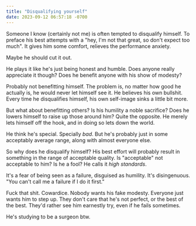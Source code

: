 ```yaml
---
title: "Disqualifying yourself"
date: 2023-09-12 06:57:18 -0700
---
```


Someone I know (certainly not me) is often tempted to disqualify himself. To preface his best attempts with a "hey, I'm not that great, so don't expect too much". It gives him some comfort, relieves the performance anxiety.

Maybe he should cut it out.

He plays it like he's just being honest and humble. Does anyone really appreciate it though? Does he benefit anyone with his show of modesty? 

Probably not benefitting himself. The problem is, no matter how good he actually is, he would never let himself see it. He believes his own bullshit. Every time he disqualifies himself, his own self-image sinks a little bit more.

But what about benefitting others? Is his humility a noble sacrifice? Does he lowers himself to raise up those around him? Quite the opposite. He merely lets himself off the hook, and in doing so lets down the world. 

He think he's special. Specially _bad_. But he's probably just in some acceptably average range, along with almost everyone else. 

So why does he disqualify himself? His best effort will probably result in something in the range of acceptable quality. Is "acceptable" not acceptable to him? Is he a fool? He calls it *high standards*.

It's a fear of being seen as a failure, disguised as humility. It's disingenuous. "You can't call me a failure if I do it first." 

Fuck that shit. Cowardice. Nobody wants his fake modesty. Everyone just wants him to step up. They don't care that he's not perfect, or the best of the best. They'd rather see him earnestly try, even if he fails sometimes.

He's studying to be a surgeon btw.
